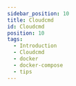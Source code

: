 ```yaml
---
sidebar_position: 10
title: Cloudcmd
id: Cloudcmd
position: 10
tags:
  - Introduction
  - Cloudcmd
  - docker
  - docker-compose
  - tips
---
```

